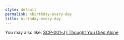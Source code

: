 ```yaml
---
style: default
permalink: Xbirthday-every-day
title: birthday-every-day
---
```

You may also like:
[SCP-001-J](http://scp-wiki.net/scp-001-j)
[I Thought You Died Alone](http://scp-wiki.net/i-thought-you-died-alone)
